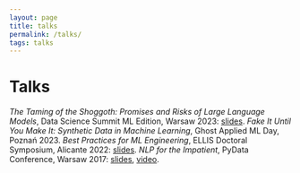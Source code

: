```yaml
---
layout: page
title: talks
permalink: /talks/
tags: talks
---
```


# Talks

*The Taming of the Shoggoth: Promises and Risks of Large Language Models*, Data Science Summit ML Edition, Warsaw 2023: [slides](/talks/dss/dss.pdf).
*Fake It Until You Make It: Synthetic Data in Machine Learning*, Ghost Applied ML Day, Poznań 2023.
*Best Practices for ML Engineering*, ELLIS Doctoral Symposium, Alicante 2022: [slides](/talks/eds/eds.pdf).
*NLP for the Impatient*, PyData Conference, Warsaw 2017: [slides](/talks/pydata/pydata.pdf), [video](https://www.youtube.com/watch?v=_Fl0NHRL_fY).
